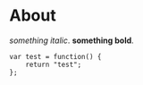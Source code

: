# About

*something italic*.
**something bold**.

    var test = function() {
        return "test";
    };
